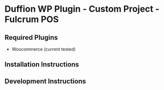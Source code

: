 # Duffion WP Plugin - Custom Project - Fulcrum POS

## Required Plugins
- Woocommerce (current tested)

## Installation Instructions

## Development Instructions
